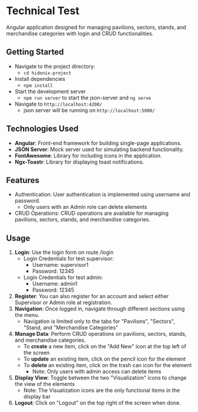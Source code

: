 # Technical Test

Angular application designed for managing pavilions, sectors, stands, and merchandise categories with login and CRUD functionalities.

## Getting Started

-  Navigate to the project directory:
   - `cd hidonix-project`
-   Install dependencies
    - `npm install`
-   Start the development server
    - `npm run server` to start the json-server and `ng serve`
-   Navigate to `http://localhost:4200/`
    - json server will be running on `http://localhost:5000/`

## Technologies Used
-  **Angular**: Front-end framework for building single-page applications.
-  **JSON Server**: Mock server used for simulating backend functionality.
-  **FontAwesome**: Library for including icons in the application.
-  **Ngx-Toastr**: Library for displaying toast notifications.

## Features
-  Authentication: User authentication is implemented using username and password.
   - Only users with an Admin role can delete elements
-  CRUD Operations: CRUD operations are available for managing pavilions, sectors, stands, and merchandise categories.

## Usage
1. **Login**: Use the login form on route /login
     -   Login Credentials for test supervisor:
         -  Username: supervisor1
         -  Password: 12345
   -   Login Credentials for test admin:
         -  Username: admin1
         -  Password: 12345        
2. **Register**: You can also register for an account and select either Supervisor or Admin role at registration.
3. **Navigation**: Once logged in, navigate through different sections using the menu.
     -  Navigation is limited only to the tabs for "Pavilions", "Sectors", "Stand, and "Merchandise Categories"
4. **Manage Data**: Perform CRUD operations on pavilions, sectors, stands, and merchandise categories.
     - To **create** a new item, click on the "Add New" icon at the top left of the screen
     - To **update** an existing item, click on the pencil icon for the element
     - To **delete** an existing item, click on the trash can icon for the element
         -  Note: Only users with admin access can delete items
5. **Display View**: Toggle between the two "Visualization" icons to change the view of the elements
     -  Note: The Visualization icons are the only functional items in the display bar 
6. **Logout**: Click on "Logout" on the top right of the screen when done.

